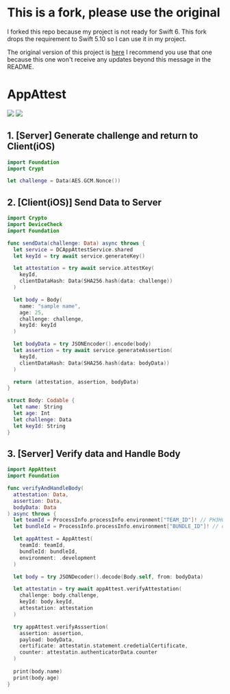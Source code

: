 # This is a fork, please use the original

I forked this repo because my project is not ready for Swift 6.  This fork drops the requirement to Swift 5.10 so I can use it in my project.

The original version of this project is [here](https://github.com/zunda-pixel/appattest-swift) I recommend you use that one because this one won't receive any updates beyond this message in the README.

# AppAttest

[![](https://img.shields.io/endpoint?url=https%3A%2F%2Fswiftpackageindex.com%2Fapi%2Fpackages%2Fzunda-pixel%2Fappattest-swift%2Fbadge%3Ftype%3Dswift-versions)](https://swiftpackageindex.com/zunda-pixel/appattest-swift)
[![](https://img.shields.io/endpoint?url=https%3A%2F%2Fswiftpackageindex.com%2Fapi%2Fpackages%2Fzunda-pixel%2Fappattest-swift%2Fbadge%3Ftype%3Dplatforms)](https://swiftpackageindex.com/zunda-pixel/appattest-swift)


## 1. [Server] Generate challenge and return to Client(iOS)

```swift
import Foundation
import Crypt

let challenge = Data(AES.GCM.Nonce())
```

## 2. [Client(iOS)] Send Data to Server

```swift
import Crypto
import DeviceCheck
import Foundation

func sendData(challenge: Data) async throws {
  let service = DCAppAttestService.shared
  let keyId = try await service.generateKey()

  let attestation = try await service.attestKey(
    keyId,
    clientDataHash: Data(SHA256.hash(data: challenge))
  )

  let body = Body(
    name: "sample name",
    age: 25,
    challenge: challenge,
    keyId: keyId
  )

  let bodyData = try JSONEncoder().encode(body)
  let assertion = try await service.generateAssertion(
    keyId,
    clientDataHash: Data(SHA256.hash(data: bodyData))
  )

  return (attestation, assertion, bodyData)
}

struct Body: Codable {
  let name: String
  let age: Int
  let challenge: Data
  let keyId: String
}
```

## 3. [Server] Verify data and Handle Body

```swift
import AppAttest
import Foundation

func verifyAndHandleBody(
  attestation: Data,
  assertion: Data,
  bodyData: Data
) async throws {
  let teamId = ProcessInfo.processInfo.environment["TEAM_ID"]! // PH3HCZ4AK6
  let bundleId = ProcessInfo.processInfo.environment["BUNDLE_ID"]! // com.example.memo

  let appAttest = AppAttest(
    teamId: teamId,
    bundleId: bundleId,
    environment: .development
  )

  let body = try JSONDecoder().decode(Body.self, from: bodyData)

  let attestatin = try await appAttest.verifyAttestation(
    challenge: body.challenge,
    keyId: body.keyId,
    attestation: attestation
  )

  try appAttest.verifyAsssertion(
    assertion: assertion,
    payload: bodyData,
    certificate: attestatin.statement.credetialCertificate,
    counter: attestatin.authenticatorData.counter
  )
  
  print(body.name)
  print(body.age)
}
```
